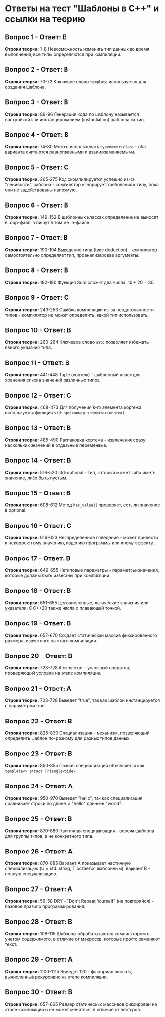 # Ответы на тест "Шаблоны в C++" и ссылки на теорию

## Вопрос 1 - Ответ: B
**Строки теории:** 1-8
Невозможность изменить тип данных во время выполнения, все типы определяются при компиляции.

## Вопрос 2 - Ответ: B
**Строки теории:** 70-72
Ключевое слово `template` используется для создания шаблона.

## Вопрос 3 - Ответ: B
**Строки теории:** 89-96
Генерация кода по шаблону называется настройкой или инстанцированием (instantiation) шаблона на тип.

## Вопрос 4 - Ответ: B
**Строки теории:** 74-80
Можно использовать `typename` и `class` - оба варианта считаются равноправными и взаимозаменяемыми.

## Вопрос 5 - Ответ: C
**Строки теории:** 265-275
Код скомпилируется успешно из-за "ленивости" шаблона - компилятор игнорирует требования к типу, пока они не задействованы напрямую.

## Вопрос 6 - Ответ: B
**Строки теории:** 149-152
В шаблонных классах определение не выносят в .cpp-файл, а пишут в том же .h-файле.

## Вопрос 7 - Ответ: B
**Строки теории:** 190-194
Выведение типа (type deduction) - компилятор самостоятельно определяет тип, проанализировав аргументы.

## Вопрос 8 - Ответ: B
**Строки теории:** 182-190
Функция Sum сложит два числа: 10 + 20 = 30.

## Вопрос 9 - Ответ: C
**Строки теории:** 243-253
Ошибка компиляции из-за неоднозначности типов - компилятор не может определить, какой тип использовать.

## Вопрос 10 - Ответ: B
**Строки теории:** 260-264
Ключевое слово `auto` позволяет избежать явного указания типа.

## Вопрос 11 - Ответ: B
**Строки теории:** 441-448
Tuple (кортеж) - шаблонный класс для хранения списка значений различных типов.

## Вопрос 12 - Ответ: C
**Строки теории:** 468-473
Для получения k-го элемента кортежа используется функция `std::get<номер_элемента>(кортеж)`.

## Вопрос 13 - Ответ: B
**Строки теории:** 485-490
Распаковка кортежа - извлечение сразу нескольких значений в отдельные переменные.

## Вопрос 14 - Ответ: B
**Строки теории:** 516-520
std::optional - тип, который может либо иметь значение, либо быть пустым.

## Вопрос 15 - Ответ: B
**Строки теории:** 608-612
Метод `has_value()` проверяет, есть ли значение в optional.

## Вопрос 16 - Ответ: C
**Строки теории:** 616-623
Неопределенное поведение - может привести к некорректному значению, падению программы или иному эффекту.

## Вопрос 17 - Ответ: B
**Строки теории:** 649-655
Нетиповые параметры - параметры-значения, которые должны быть известны при компиляции.

## Вопрос 18 - Ответ: B
**Строки теории:** 651-655
Целочисленные, логические значения или указатели. С C++20 также числа с плавающей точкой.

## Вопрос 19 - Ответ: B
**Строки теории:** 657-670
Создает статический массив фиксированного размера, известного на этапе компиляции.

## Вопрос 20 - Ответ: B
**Строки теории:** 723-728
if constexpr - условный оператор, проверяющий условие на этапе компиляции.

## Вопрос 21 - Ответ: A
**Строки теории:** 723-728
Выведет "true", так как шаблон инстанцируется с параметром true.

## Вопрос 22 - Ответ: B
**Строки теории:** 825-830
Специализация - механизм, позволяющий определить шаблон по-разному для разных типов данных.

## Вопрос 23 - Ответ: B
**Строки теории:** 850-855
Полная специализация объявляется как `template<> struct Triangle<Side>`.

## Вопрос 24 - Ответ: A
**Строки теории:** 950-970
Выведет "hello", так как специализация сравнивает строки по длине, а "hello" длиннее "world".

## Вопрос 25 - Ответ: B
**Строки теории:** 870-880
Частичная специализация - версия шаблона для группы типов, а не конкретного типа.

## Вопрос 26 - Ответ: A
**Строки теории:** 870-885
Вариант A показывает частичную специализацию (U = std::string, T остается шаблонным), вариант B - полную специализацию.

## Вопрос 27 - Ответ: A
**Строки теории:** 56-58
DRY - "Don't Repeat Yourself" (не повторяйся) - базовое правило программирования.

## Вопрос 28 - Ответ: B
**Строки теории:** 108-115
Шаблоны обрабатываются компилятором с учетом содержимого, в отличие от макросов, которые просто заменяют текст.

## Вопрос 29 - Ответ: A
**Строки теории:** 1100-1115
Выведет 120 - факториал числа 5, вычисленный рекурсивно на этапе компиляции.

## Вопрос 30 - Ответ: B
**Строки теории:** 657-665
Размер статических массивов фиксирован на этапе компиляции и не может меняться, в отличие от векторов. 